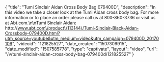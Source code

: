 {
    "title": "Tumi Sinclair Aidan Cross Body Bag 079400D",
    "description": "In this video we take a closer look at the Tumi Aidan cross body bag.  For more information or to place an order please call us at 800-860-3736 or visit us at Abt.com.\n\nTumi Sinclair Aidan: http:\/\/www.abt.com\/product\/113144\/Tumi-Sinclair-Black-Aidan-Crossbody-079400D.html?utm_source=youtube&utm_medium=video&utm_campaign=079400D_20170106",
    "videoid": "121825527",
    "date_created": "1507306915",
    "date_modified": "1507585778",
    "type": "captivate",
    "layout": "video",
    "url": "\/v\/tumi-sinclair-aidan-cross-body-bag-079400d\/121825527"
}